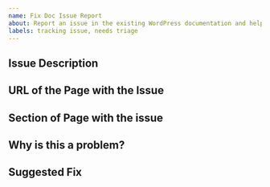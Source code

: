 ```yaml
---
name: Fix Doc Issue Report
about: Report an issue in the existing WordPress documentation and help us improve the documentation.
labels: tracking issue, needs triage
---
```

<!--
Please fill out the following sections with as many details as you can.
We can't work on fixing an issue unless we have all the details. 
So please be sure your submission is complete; if it's not, it will be marked as incomplete, and closed without being fixed.

-->

## Issue Description
<!-- Please write a brief description of the issue. -->

## URL of the Page with the Issue
<!--
Please provide a link to the documentation where the issue is.-->

## Section of Page with the issue
<!-- Please describe which section of the page is showing the issue. -->

## Why is this a problem?
<!-- Please describe why this is a problem. -->

## Suggested Fix
<!--
If possible, please suggest how we can correct this issue. 
-->
